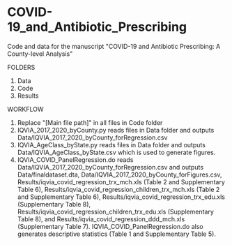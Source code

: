 # COVID-19_and_Antibiotic_Prescribing
Code and data for the manuscript "COVID-19 and Antibiotic Prescribing: A County-level Analysis"

FOLDERS
1. Data
2. Code
3. Results

WORKFLOW
1. Replace "[Main file path]" in all files in Code folder
2. IQVIA_2017_2020_byCounty.py reads files in Data folder and outputs Data/IQVIA_2017_2020_byCounty_forRegression.csv
3. IQVIA_AgeClass_byState.py reads files in Data folder and outputs Data/IQVIA_AgeClass_byState.csv which is used to generate figures.
4. IQVIA_COVID_PanelRegression.do reads Data/IQVIA_2017_2020_byCounty_forRegression.csv and outputs Data/finaldataset.dta, Data/IQVIA_2017_2020_byCounty_forFigures.csv, Results/iqvia_covid_regression_trx_mch.xls (Table 2 and Supplementary Table 6), Results/iqvia_covid_regression_children_trx_mch.xls (Table 2 and Supplementary Table 6), Results/iqvia_covid_regression_trx_edu.xls (Supplementary Table 8), Results/iqvia_covid_regression_children_trx_edu.xls (Supplementary Table 8), and Results/iqvia_covid_regression_ddd_mch.xls (Supplementary Table 7). IQVIA_COVID_PanelRegression.do also generates descriptive statistics (Table 1 and Supplementary Table 5).

